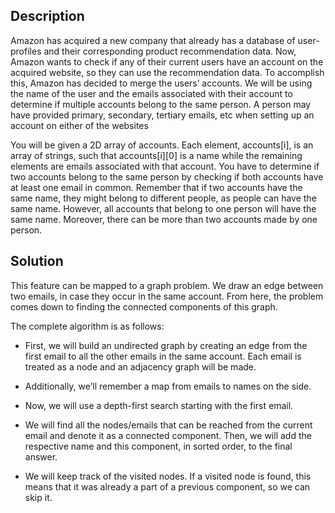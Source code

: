 ## Description

Amazon has acquired a new company that already has a database of user-profiles and their corresponding product recommendation data. Now, Amazon wants to check if any of their current users have an account on the acquired website, so they can use the recommendation data. To accomplish this, Amazon has decided to merge the users’ accounts. We will be using the name of the user and the emails associated with their account to determine if multiple accounts belong to the same person. A person may have provided primary, secondary, tertiary emails, etc when setting up an account on either of the websites

You will be given a 2D array of accounts. Each element, accounts[i], is an array of strings, such that accounts[i][0] is a name while the remaining elements are emails associated with that account. You have to determine if two accounts belong to the same person by checking if both accounts have at least one email in common. Remember that if two accounts have the same name, they might belong to different people, as people can have the same name. However, all accounts that belong to one person will have the same name. Moreover, there can be more than two accounts made by one person.

## Solution

This feature can be mapped to a graph problem. We draw an edge between two emails, in case they occur in the same account. From here, the problem comes down to finding the connected components of this graph.

The complete algorithm is as follows:

* First, we will build an undirected graph by creating an edge from the first email to all the other emails in the same account. Each email is treated as a node and an adjacency graph will be made.

* Additionally, we’ll remember a map from emails to names on the side.

* Now, we will use a depth-first search starting with the first email.

* We will find all the nodes/emails that can be reached from the current email and denote it as a connected component. Then, we will add the respective name and this component, in sorted order, to the final answer.

* We will keep track of the visited nodes. If a visited node is found, this means that it was already a part of a previous component, so we can skip it.


